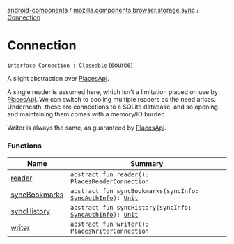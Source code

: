[android-components](../../index.md) / [mozilla.components.browser.storage.sync](../index.md) / [Connection](./index.md)

# Connection

`interface Connection : `[`Closeable`](https://developer.android.com/reference/java/io/Closeable.html) [(source)](https://github.com/mozilla-mobile/android-components/blob/master/components/browser/storage-sync/src/main/java/mozilla/components/browser/storage/sync/Connection.kt#L25)

A slight abstraction over [PlacesApi](#).

A single reader is assumed here, which isn't a limitation placed on use by [PlacesApi](#).
We can switch to pooling multiple readers as the need arises. Underneath, these are connections
to a SQLite database, and so opening and maintaining them comes with a memory/IO burden.

Writer is always the same, as guaranteed by [PlacesApi](#).

### Functions

| Name | Summary |
|---|---|
| [reader](reader.md) | `abstract fun reader(): PlacesReaderConnection` |
| [syncBookmarks](sync-bookmarks.md) | `abstract fun syncBookmarks(syncInfo: `[`SyncAuthInfo`](../-sync-auth-info.md)`): `[`Unit`](https://kotlinlang.org/api/latest/jvm/stdlib/kotlin/-unit/index.html) |
| [syncHistory](sync-history.md) | `abstract fun syncHistory(syncInfo: `[`SyncAuthInfo`](../-sync-auth-info.md)`): `[`Unit`](https://kotlinlang.org/api/latest/jvm/stdlib/kotlin/-unit/index.html) |
| [writer](writer.md) | `abstract fun writer(): PlacesWriterConnection` |
